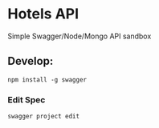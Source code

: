 # Hotels API

Simple Swagger/Node/Mongo API sandbox

## Develop:

```
npm install -g swagger
```

### Edit Spec
```
swagger project edit
```

